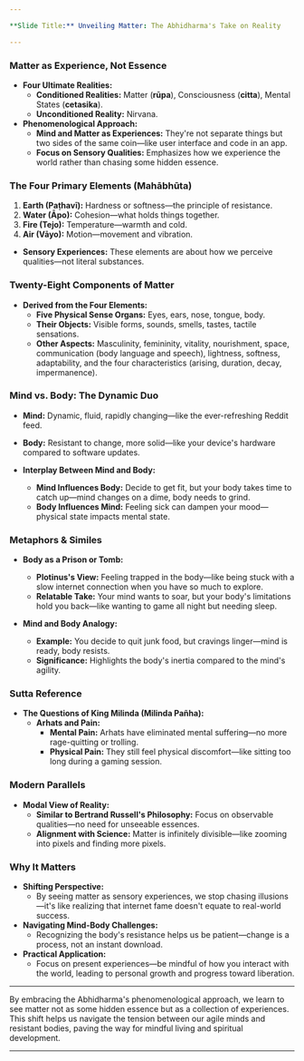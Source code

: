 ```yaml
---

**Slide Title:** Unveiling Matter: The Abhidharma's Take on Reality

---
```


### **Matter as Experience, Not Essence**

- **Four Ultimate Realities:**
  - **Conditioned Realities:** Matter (**rūpa**), Consciousness (**citta**), Mental States (**cetasika**).
  - **Unconditioned Reality:** Nirvana.
- **Phenomenological Approach:**
  - **Mind and Matter as Experiences:** They're not separate things but two sides of the same coin—like user interface and code in an app.
  - **Focus on Sensory Qualities:** Emphasizes how we experience the world rather than chasing some hidden essence.

### **The Four Primary Elements (Mahābhūta)**

1. **Earth (Paṭhavī):** Hardness or softness—the principle of resistance.
2. **Water (Āpo):** Cohesion—what holds things together.
3. **Fire (Tejo):** Temperature—warmth and cold.
4. **Air (Vāyo):** Motion—movement and vibration.

- **Sensory Experiences:** These elements are about how we perceive qualities—not literal substances.

### **Twenty-Eight Components of Matter**

- **Derived from the Four Elements:**
  - **Five Physical Sense Organs:** Eyes, ears, nose, tongue, body.
  - **Their Objects:** Visible forms, sounds, smells, tastes, tactile sensations.
  - **Other Aspects:** Masculinity, femininity, vitality, nourishment, space, communication (body language and speech), lightness, softness, adaptability, and the four characteristics (arising, duration, decay, impermanence).

### **Mind vs. Body: The Dynamic Duo**

- **Mind:** Dynamic, fluid, rapidly changing—like the ever-refreshing Reddit feed.
- **Body:** Resistant to change, more solid—like your device's hardware compared to software updates.

- **Interplay Between Mind and Body:**
  - **Mind Influences Body:** Decide to get fit, but your body takes time to catch up—mind changes on a dime, body needs to grind.
  - **Body Influences Mind:** Feeling sick can dampen your mood—physical state impacts mental state.

### **Metaphors & Similes**

- **Body as a Prison or Tomb:**
  - **Plotinus's View:** Feeling trapped in the body—like being stuck with a slow internet connection when you have so much to explore.
  - **Relatable Take:** Your mind wants to soar, but your body's limitations hold you back—like wanting to game all night but needing sleep.

- **Mind and Body Analogy:**
  - **Example:** You decide to quit junk food, but cravings linger—mind is ready, body resists.
  - **Significance:** Highlights the body's inertia compared to the mind's agility.

### **Sutta Reference**

- **The Questions of King Milinda (Milinda Pañha):**
  - **Arhats and Pain:**
    - **Mental Pain:** Arhats have eliminated mental suffering—no more rage-quitting or trolling.
    - **Physical Pain:** They still feel physical discomfort—like sitting too long during a gaming session.

### **Modern Parallels**

- **Modal View of Reality:**
  - **Similar to Bertrand Russell's Philosophy:** Focus on observable qualities—no need for unseeable essences.
  - **Alignment with Science:** Matter is infinitely divisible—like zooming into pixels and finding more pixels.

### **Why It Matters**

- **Shifting Perspective:**
  - By seeing matter as sensory experiences, we stop chasing illusions—it's like realizing that internet fame doesn't equate to real-world success.
- **Navigating Mind-Body Challenges:**
  - Recognizing the body's resistance helps us be patient—change is a process, not an instant download.
- **Practical Application:**
  - Focus on present experiences—be mindful of how you interact with the world, leading to personal growth and progress toward liberation.

---

By embracing the Abhidharma's phenomenological approach, we learn to see matter not as some hidden essence but as a collection of experiences. This shift helps us navigate the tension between our agile minds and resistant bodies, paving the way for mindful living and spiritual development.

---
